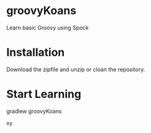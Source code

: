 groovyKoans
===========

Learn basic Groovy using Spock

# Installation

Download the zipfile and unzip or cloan the repository.

# Start Learning

gradlew groovyKoans

xy
